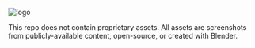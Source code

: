 ![logo](https://github.com/user-attachments/assets/6cb30ecd-8b9a-44b6-a70f-a460150d32bb)

This repo does not contain proprietary assets. All assets are screenshots from publicly-available content, open-source, or created with Blender.
